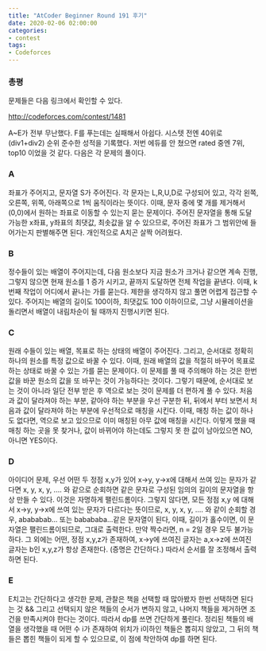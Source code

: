 ```yaml
---
title: "AtCoder Beginner Round 191 후기"
date: 2020-02-06 02:00:00
categories:
- contest
tags:
- Codeforces
---
```


### 총평

문제들은 다음 링크에서 확인할 수 있다.

<http://codeforces.com/contest/1481>

A~E가 전부 무난했다. F를 푸는데는 실패해서 아쉽다. 시스텟 전엔 40위로(div1+div2) 순위 준수한 성적을 기록했다. 저번 에듀를 안 쳤으면 rated 중엔 7위, top10 이었을 것 같다. 다음은 각 문제의 풀이다.

### A

좌표가 주어지고, 문자열 S가 주어진다. 각 문자는 L,R,U,D로 구성되어 있고, 각각 왼쪽, 오른쪽, 위쪽, 아래쪽으로 1씩 움직이라는 뜻이다. 이때, 문자 중에 몇 개를 제거해서 (0,0)에서 원하는 좌표로 이동할 수 있는지 묻는 문제이다. 주어진 문자열을 통해 도달 가능한 x좌표, y좌표의 최댓값, 최솟값을 알 수 있으므로, 주어진 좌표가 그 범위안에 들어가는지 판별해주면 된다. 개인적으로 A치곤 살짝 어려웠다.

### B

정수들이 있는 배열이 주어지는데, 다음 원소보다 지금 원소가 크거나 같으면 계속 진행, 그렇지 않으면 현재 원소를 1 증가 시키고, 끝까지 도달하면 전체 작업을 끝낸다. 이때, k번째 작업이 어디에서 끝나는 가를 묻는다. 제한을 생각하지 않고 풀면 어렵게 접근할 수 있다. 주어지는 배열의 길이도 100이하, 최댓값도 100 이하이므로, 그냥 시뮬레이션을 돌리면서 배열이 내림차순이 될 때까지 진행시키면 된다.

### C

원래 수들이 있는 배열, 목표로 하는 상태의 배열이 주어진다. 그리고, 순서대로 정확히 하나의 원소를 특정 값으로 바꿀 수 있다. 이때, 원래 배열의 값을 적절히 바꾸어 목표로 하는 상태로 바꿀 수 있는 가를 묻는 문제이다. 이 문제를 풀 때 주의해야 하는 것은 한번 값을 바꾼 원소의 값을 또 바꾸는 것이 가능하다는 것이다. 그렇기 때문에, 순서대로 보는 것이 아니라 일단 전부 받은 후 역으로 보는 것이 문제를 더 편하게 풀 수 있다. 처음과 값이 달라져야 하는 부분, 같아야 하는 부분을 우선 구분한 뒤, 뒤에서 부터 보면서 처음과 값이 달라져야 하는 부분에 우선적으로 매칭을 시킨다. 이때, 매칭 하는 값이 하나도 없다면, 역으로 보고 있으므로 이미 매칭된 아무 값에 매칭을 시킨다. 이렇게 했을 때 매칭 하는 곳을 못 찾거나, 값이 바뀌어야 하는데도 그렇지 못 한 값이 남아있으면 NO, 아니면 YES이다.

### D

아이디어 문제, 우선 어떤 두 정점 x,y가 있어 x->y, y->x에 대해서 쓰여 있는 문자가 같다면 x, y, x, y, .... 와 같으로 순회하면 같은 문자로 구성된 임의의 길이의 문자열을 항상 만들 수 있다. 이것은 자명하게 팰린드롬이다. 그렇지 않다면, 모든 정점 x,y 에 대해서 x->y, y->x에 쓰여 있는 문자가 다르다는 뜻이므로, x, y, x, y, .... 와 같이 순회할 경우, abababab... 또는 babababa...같은 문자열이 된다, 이때, 길이가 홀수이면, 이 문자열은 팰린드롬이되므로, 그대로 출력한다. 만약 짝수라면, n = 2일 경우 모두 불가능하다. 그 외에는 어떤, 정점 x,y,z가 존재하여, x->y에 쓰여진 글자는 a,x->z에 쓰여진 글자는 b인 x,y,z가 항상 존재한다. (증명은 간단하다.) 따라서 순서를 잘 조정해서 출력하면 된다.

### E

E치고는 간단하다고 생각한 문제, 관찰은 책을 선택할 때 많아봤자 한번 선택하면 된다는 것 && 그리고 선택되지 않은 책들의 순서가 변하지 않고, 나머지 책들을 제거하면 조건을 만족시켜야 한다는 것이다. 따라서 dp를 쓰면 간단하게 풀린다.
정리된 책들의 배열을 생각했을 때 어떤 수 i가 존재하여 위치가 i이하인 책들은 뽑히지 않았고, 그 뒤의 책들은 뽑힌 책들이 되게 할 수 있으므로, 이 점에 착안하여 dp를 하면 된다.
